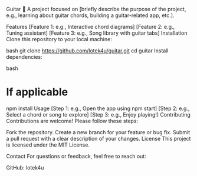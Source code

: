Guitar 🎸
A project focused on [briefly describe the purpose of the project, e.g., learning about guitar chords, building a guitar-related app, etc.].

Features
[Feature 1: e.g., Interactive chord diagrams]
[Feature 2: e.g., Tuning assistant]
[Feature 3: e.g., Song library with guitar tabs]
Installation
Clone this repository to your local machine:

bash
git clone https://github.com/lotek4u/guitar.git
cd guitar
Install dependencies:

bash
# If applicable
npm install
Usage
[Step 1: e.g., Open the app using npm start]
[Step 2: e.g., Select a chord or song to explore]
[Step 3: e.g., Enjoy playing!]
Contributing
Contributions are welcome! Please follow these steps:

Fork the repository.
Create a new branch for your feature or bug fix.
Submit a pull request with a clear description of your changes.
License
This project is licensed under the MIT License.

Contact
For questions or feedback, feel free to reach out:

GitHub: lotek4u
